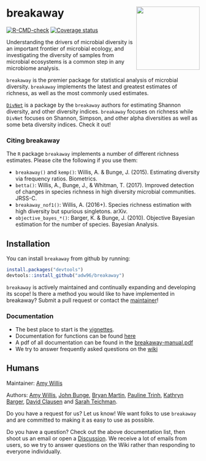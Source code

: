 
<!-- README.md is generated from README.Rmd. Please edit that file -->

# breakaway <img src="docs/breakaway-logo.png" align="right" width="165px"/>

[![R-CMD-check](https://github.com/adw96/breakaway/workflows/R-CMD-check/badge.svg)](https://github.com/adw96/breakaway/actions)
[![Coverage
status](https://codecov.io/gh/adw96/breakaway/branch/master/graph/badge.svg)](https://codecov.io/github/adw96/breakaway?branch=master)

Understanding the drivers of microbial diversity is an important
frontier of microbial ecology, and investigating the diversity of
samples from microbial ecosystems is a common step in any microbiome
analysis.

`breakaway` is the premier package for statistical analysis of microbial
diversity. `breakaway` implements the latest and greatest estimates of
richness, as well as the most commonly used estimates.

[`DivNet`](https://github.com/adw96/DivNet) is a package by the
`breakaway` authors for estimating Shannon diversity, and other
diversity indices. `breakaway` focuses on richness while `DivNet`
focuses on Shannon, Simpson, and other alpha diversities as well as some
beta diversity indices. Check it out\!

### Citing breakaway

The `R` package `breakaway` implements a number of different richness
estimates. Please cite the following if you use them:

  - `breakaway()` and `kemp()`: Willis, A. & Bunge, J. (2015).
    Estimating diversity via frequency ratios. Biometrics.
  - `betta()`: Willis, A., Bunge, J., & Whitman, T. (2017). Improved
    detection of changes in species richness in high diversity microbial
    communities. JRSS-C.
  - `breakaway_nof1()`: Willis, A. (2016+). Species richness estimation
    with high diversity but spurious singletons. arXiv.
  - `objective_bayes_*()`: Barger, K. & Bunge, J. (2010). Objective
    Bayesian estimation for the number of species. Bayesian Analysis.

## Installation

You can install `breakaway` from github by running:

``` r
install.packages("devtools")
devtools::install_github("adw96/breakaway")
```

`breakaway` is actively maintained and continually expanding and
developing its scope\! Is there a method you would like to have
implemented in breakaway? Submit a pull request or contact the
[maintainer](http://statisticaldiversitylab.com/team/amy-willis)\!

### Documentation

  - The best place to start is the
    [vignettes](https://adw96.github.io/breakaway/articles/).
  - Documentation for functions can be found
    [here](https://adw96.github.io/breakaway/reference/index.html)
  - A pdf of all documentation can be found in the
    [breakaway-manual.pdf](https://github.com/adw96/breakaway/blob/master/breakaway-manual.pdf)
  - We try to answer frequently asked questions on the
    [wiki](https://github.com/adw96/breakaway/wiki)

## Humans

Maintainer: [Amy Willis](http://statisticaldiversitylab.com)

Authors: [Amy Willis](http://statisticaldiversitylab.com), [John
Bunge](https://stat.cornell.edu/people/emeritus-faculty/john-bunge), [Bryan
Martin](https://bryandmartin.github.io/), [Pauline
Trinh](https://twitter.com/paulinetrinh), [Kathryn
Barger](https://hnrca.tufts.edu/biostatistics-unit/kathryn-barger-ph-d/), [David
Clausen](https://www.biostat.washington.edu/people/david-clausen) and
[Sarah Teichman](https://svteichman.github.io/).

Do you have a request for us? Let us know\! We want folks to use
`breakaway` and are committed to making it as easy to use as possible.

Do you have a question? Check out the above documentation list, then
shoot us an email or open a
[Discussion](https://github.com/adw96/breakaway/discussions). We receive
a lot of emails from users, so we try to answer questions on the Wiki
rather than responding to everyone individually.
